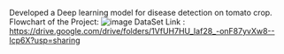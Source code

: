 Developed a Deep learning model for disease detection on tomato crop.
<br>
Flowchart of the Project:
![image](https://github.com/user-attachments/assets/e93f71cb-c1ad-46f8-b3ad-b5a0a69a2cb9)
DataSet Link : https://drive.google.com/drive/folders/1VfUH7HU_Iaf28_-onF87yvXw8--lcp6X?usp=sharing
